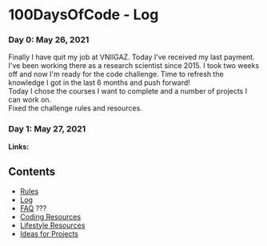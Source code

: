 # 100DaysOfCode - Log

### Day 0: May 26, 2021 
Finally I have quit my job at VNIIGAZ. Today I've received my last payment. I've been working there as a research scientist since 2015. I took two weeks off and now I'm ready for the code challenge. Time to refresh the knowledge I got in the last 6 months and push forward!  
Today I chose the courses I want to complete and a number of projects I can work on.  
Fixed the challenge rules and resources.

### Day 1: May 27, 2021

**Links:** []()



## Contents
* [Rules](rules.md)
* [Log](log.md)
* [FAQ](FAQ.md) ???
* [Coding Resources](resources-programming.md)
* [Lifestyle Resources](resources-other.md)
* [Ideas for Projects](ideas-for-projects.md)
